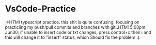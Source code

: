 # VsCode-Practice
->HTMl typescript practice. this shit is quite confusing.
focusing on practiciing my push/pull commits and 
branches with git..HTMl
5:00pm Jun30;
if unable to insert code or txt changes,
press control+c then i and this will change it to "insert"
status, which Should fix the problem :).
